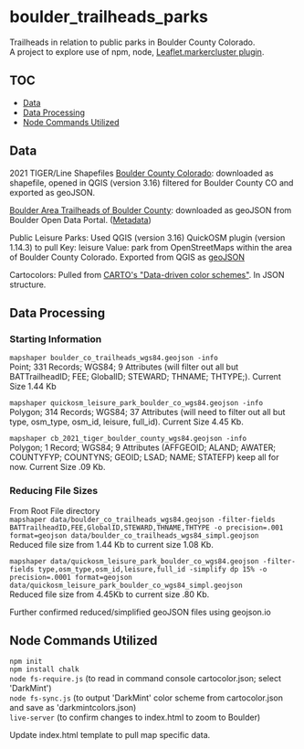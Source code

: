 # boulder_trailheads_parks
Trailheads in relation to public parks in Boulder County Colorado.  
A project to explore use of npm, node, [Leaflet.markercluster plugin](https://github.com/Leaflet/Leaflet.markercluster).

## TOC
- [Data](#Data)
- [Data Processing](#Data-Processing)
- [Node Commands Utilized](#Node-Commands-Utilized)

## Data
 2021 TIGER/Line Shapefiles
 [Boulder County Colorado](https://www.census.gov/cgi-bin/geo/shapefiles/index.php?year=2021&layergroup=County+Subdivisions): downloaded as shapefile, opened in QGIS (version 3.16) filtered for Boulder County CO and exported as geoJSON.  

[Boulder Area Trailheads of Boulder County](https://opendata-bouldercounty.hub.arcgis.com/datasets/bouldercounty::boulder-area-trailheads/about):
downloaded as geoJSON from Boulder Open Data Portal. ([Metadata](https://www.arcgis.com/sharing/rest/content/items/3a950053bbef46c6a3c2abe3aceee3de/info/metadata/metadata.xml?format=default&output=html))  

Public Leisure Parks: Used QGIS (version 3.16) QuickOSM plugin (version 1.14.3) to pull Key: leisure Value: park from OpenStreetMaps within the area of Boulder County Colorado. Exported from QGIS as [geoJSON](data/boulder_co_trailheads_wgs84.geojson)

Cartocolors: Pulled from [CARTO's "Data-driven color schemes"](https://carto.com/carto-colors/). In JSON structure.

## Data Processing

### Starting Information
`mapshaper boulder_co_trailheads_wgs84.geojson -info`  
Point; 331 Records; WGS84; 9 Attributes (will filter out all but BATTrailheadID; FEE; GlobalID; STEWARD; THNAME; THTYPE;). Current Size 1.44 Kb

`mapshaper quickosm_leisure_park_boulder_co_wgs84.geojson -info`
Polygon; 314 Records; WGS84; 37 Attributes (will need to filter out all but type, osm_type, osm_id, leisure, full_id). Current Size  4.45 Kb.

`mapshaper cb_2021_tiger_boulder_county_wgs84.geojson -info`  
Polygon; 1 Record; WGS84; 9 Attributes (AFFGEOID; ALAND; AWATER; COUNTYFYP; COUNTYNS; GEOID; LSAD; NAME; STATEFP) keep all for now. Current Size .09 Kb.

### Reducing File Sizes
From Root File directory  
`mapshaper data/boulder_co_trailheads_wgs84.geojson -filter-fields BATTrailheadID,FEE,GlobalID,STEWARD,THNAME,THTYPE -o precision=.001 format=geojson data/boulder_co_trailheads_wgs84_simpl.geojson`  
Reduced file size from 1.44 Kb to current size 1.08 Kb.

`mapshaper data/quickosm_leisure_park_boulder_co_wgs84.geojson -filter-fields type,osm_type,osm_id,leisure,full_id -simplify dp 15% -o precision=.0001 format=geojson data/quickosm_leisure_park_boulder_co_wgs84_simpl.geojson`  
Reduced file size from 4.45Kb to current size .80 Kb.

Further confirmed reduced/simplified geoJSON files using geojson.io

## Node Commands Utilized
`npm init`  
`npm install chalk`  
`node fs-require.js` (to read in command console cartocolor.json; select 'DarkMint')  
`node fs-sync.js` (to output 'DarkMint' color scheme from cartocolor.json and save as 'darkmintcolors.json)  
`live-server` (to confirm changes to index.html to zoom to Boulder)  

Update index.html template to pull map specific data.
